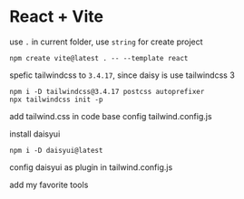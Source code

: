 # React + Vite

use `.` in current folder, use `string` for create project

```shell
npm create vite@latest . -- --template react
```

spefic tailwindcss to `3.4.17`, since daisy is use tailwindcss 3

```shell
npm i -D tailwindcss@3.4.17 postcss autoprefixer
npx tailwindcss init -p
```

add tailwind.css in code base
config tailwind.config.js

install daisyui

```shell
npm i -D daisyui@latest
```
config daisyui as plugin in tailwind.config.js

add my favorite tools

```shell

```
